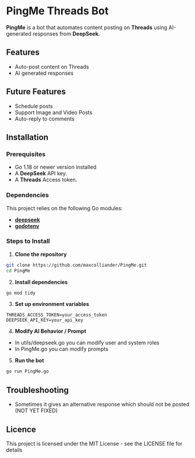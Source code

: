 # PingMe Threads Bot 

**PingMe** is a bot that automates content posting on **Threads** using AI-generated responses from **DeepSeek**. 

## Features
- Auto-post content on Threads
- AI generated responses

## Future Features
- Schedule posts
- Support Image and Video Posts
- Auto-reply to comments

## Installation
### Prerequisites
- Go 1.18 or newer version installed
- A **DeepSeek** API key.
- A **Threads** Access token.
### Dependencies
This project relies on the following Go modules:
- **[deepseek](https://github.com/go-deepseek/deepseek)**
- **[godotenv](https://github.com/joho/godotenv)**

### Steps to Install
1. **Clone the repository**
```sh
git clone https://github.com/maxcolliander/PingMe.git 
cd PingMe
```
2. **Install dependencies**
```sh
go mod tidy
```
3. **Set up environment variables**
```env
THREADS_ACCESS_TOKEN=your_access_token
DEEPSEEK_API_KEY=your_api_key
```
4. **Modify AI Behavior / Prompt**
- In utils/deepseek.go you can modify user and system roles
- In PingMe.go you can modify prompts

5. **Run the bot**
```sh
go run PingMe.go
```

## Troubleshooting
- Sometimes it gives an alternative response which should not be posted (NOT YET FIXED)

## Licence
This project is licensed under the MIT License - see the LICENSE file for details